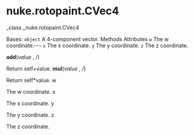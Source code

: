 # nuke.rotopaint.CVec4
_class _nuke.rotopaint.CVec4

Bases: `object`
A 4-component vector.
Methods
Attributes
`w`  The w coordinate.---
`x`  The x coordinate.
`y`  The y coordinate.
`z`  The z coordinate.

__add__(_value_ , _/_)

Return self+value.
__mul__(_value_ , _/_)

Return self*value.
w

The w coordinate.
x

The x coordinate.
y

The y coordinate.
z

The z coordinate.